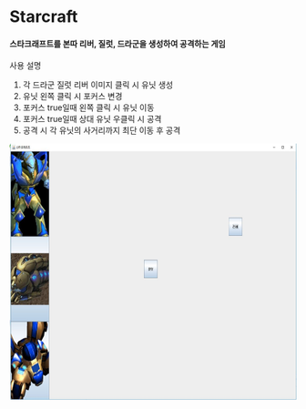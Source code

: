 # Starcraft

#### 스타크래프트를 본따 리버, 질럿, 드라군을 생성하여 공격하는 게임

사용 설명

1. 각 드라군 질럿 리버 이미지 클릭 시 유닛 생성
2. 유닛 왼쪽 클릭 시 포커스 변경
3. 포커스 true일때 왼쪽 클릭 시 유닛 이동
4. 포커스 true일때 상대 유닛 우클릭 시 공격
5. 공격 시 각 유닛의 사거리까지 최단 이동 후 공격 

<img src = './img/main.JPG' width = '600' height = '450' />
